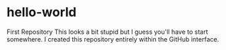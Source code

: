 # hello-world
First Repository
This looks a bit stupid 
but I guess you'll have to start somewhere.
I created this repository entirely within the GitHub interface.
